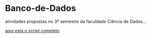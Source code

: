 # Banco-de-Dados
atividades propostas no 3º semestre da faculdade Ciência de Dados... 

[aqui está o script completo](scripts/dump-atv_univ-202508182205.sql)